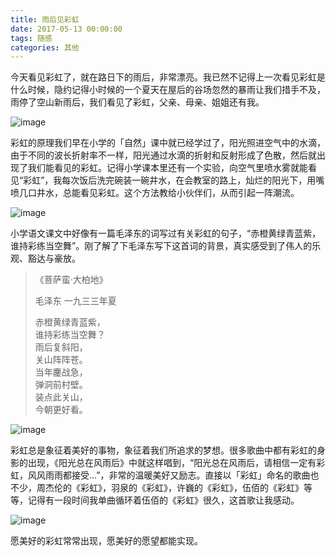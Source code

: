 ```yaml
---
title: 雨后见彩虹
date: 2017-05-13 00:00:00
tags: 随感
categories: 其他
---
```



今天看见彩虹了，就在路日下的雨后，非常漂亮。我已然不记得上一次看见彩虹是什么时候，隐约记得小时候的一个夏天在屋后的谷场忽然的暴雨让我们措手不及，雨停了空山新雨后，我们看见了彩虹，父亲、母亲、姐姐还有我。

<!--more-->

![image](https://ws3.sinaimg.cn/large/006mcMYXgy1g062fnfr0nj30hs0dc44j.jpg)

彩虹的原理我们早在小学的「自然」课中就已经学过了，阳光照进空气中的水滴，由于不同的波长折射率不一样，阳光通过水滴的折射和反射形成了色散，然后就出现了我们能看见的彩虹。记得小学课本里还有一个实验，向空气里喷水雾就能看见“彩虹”，我每次饭后洗完碗装一碗井水，在会教室的路上，灿烂的阳光下，用嘴喷几口井水，总能看见彩虹。这个方法教给小伙伴们，从而引起一阵潮流。

![image](https://ws1.sinaimg.cn/large/006mcMYXgy1g062fy7tdoj30hs0dc0yg.jpg)

小学语文课文中好像有一篇毛泽东的词写过有关彩虹的句子，“赤橙黄绿青蓝紫，谁持彩练当空舞”。刚了解了下毛泽东写下这首词的背景，真实感受到了伟人的乐观、豁达与豪放。


> 《菩萨蛮·大柏地》
> 
> 毛泽东   一九三三年夏  
> 
> 赤橙黄绿青蓝紫，  
> 谁持彩练当空舞？  
> 雨后复斜阳，  
> 关山阵阵苍。  
> 当年鏖战急，  
弹洞前村壁。  
装点此关山，  
今朝更好看。  

![image](https://ws1.sinaimg.cn/large/006mcMYXgy1g062h1gl6lj30hs0dc7ao.jpg)

彩虹总是象征着美好的事物，象征着我们所追求的梦想。很多歌曲中都有彩虹的身影的出现，《阳光总在风雨后》中就这样唱到，“阳光总在风雨后，请相信一定有彩虹，风风雨雨都接受...”，非常的温暖美好又励志。直接以「彩虹」命名的歌曲也不少，周杰伦的《彩虹》，羽泉的《彩虹》，许巍的《彩虹》，伍佰的《彩虹》等等，记得有一段时间我单曲循环着伍佰的《彩虹》很久，这首歌让我感动。

![image](https://wx3.sinaimg.cn/large/006mcMYXgy1g062hioaxlj30hs0dc43z.jpg)

愿美好的彩虹常常出现，愿美好的愿望都能实现。
